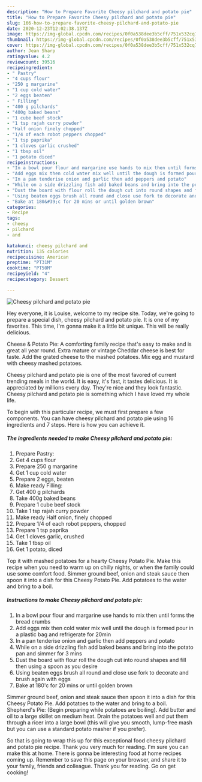 ```yaml
---
description: "How to Prepare Favorite Cheesy pilchard and potato pie"
title: "How to Prepare Favorite Cheesy pilchard and potato pie"
slug: 166-how-to-prepare-favorite-cheesy-pilchard-and-potato-pie
date: 2020-12-23T12:02:38.137Z
image: https://img-global.cpcdn.com/recipes/0f0a538dee3b5cff/751x532cq70/cheesy-pilchard-and-potato-pie-recipe-main-photo.jpg
thumbnail: https://img-global.cpcdn.com/recipes/0f0a538dee3b5cff/751x532cq70/cheesy-pilchard-and-potato-pie-recipe-main-photo.jpg
cover: https://img-global.cpcdn.com/recipes/0f0a538dee3b5cff/751x532cq70/cheesy-pilchard-and-potato-pie-recipe-main-photo.jpg
author: Jean Sharp
ratingvalue: 4.2
reviewcount: 39516
recipeingredient:
- " Pastry"
- "4 cups flour"
- "250 g margarine"
- "1 cup cold water"
- "2 eggs beaten"
- " Filling"
- "400 g pilchards"
- "400g baked beans"
- "1 cube beef stock"
- "1 tsp rajah curry powder"
- "Half onion finely chopped"
- "1/4 of each robot peppers chopped"
- "1 tsp paprika"
- "1 cloves garlic crushed"
- "1 tbsp oil"
- "1 potato diced"
recipeinstructions:
- "In a bowl pour flour and margarine use hands to mix then until forms the bread crumbs"
- "Add eggs mix then cold water mix well until the dough is formed pour in a plastic bag and refrigerate for 20min"
- "In a pan tenderise onion and garlic then add peppers and potato"
- "While on a side drizzling fish add baked beans and bring into the potato pan and simmer for 3 mins"
- "Dust the board with flour roll the dough cut into round shapes and fill then using a spoon as you desire"
- "Using beaten eggs brush all round and close use fork to decorate and brush again with eggs"
- "Bake at 180&#39;c for 20 mins or until golden brown"
categories:
- Recipe
tags:
- cheesy
- pilchard
- and

katakunci: cheesy pilchard and 
nutrition: 135 calories
recipecuisine: American
preptime: "PT31M"
cooktime: "PT50M"
recipeyield: "4"
recipecategory: Dessert

---
```



![Cheesy pilchard and potato pie](https://img-global.cpcdn.com/recipes/0f0a538dee3b5cff/751x532cq70/cheesy-pilchard-and-potato-pie-recipe-main-photo.jpg)

Hey everyone, it is Louise, welcome to my recipe site. Today, we're going to prepare a special dish, cheesy pilchard and potato pie. It is one of my favorites. This time, I'm gonna make it a little bit unique. This will be really delicious.

Cheese &amp; Potato Pie: A comforting family recipe that&#39;s easy to make and is great all year round. Extra mature or vintage Cheddar cheese is best for taste. Add the grated cheese to the mashed potatoes. Mix egg and mustard with cheesy mashed potatoes.

Cheesy pilchard and potato pie is one of the most favored of current trending meals in the world. It is easy, it's fast, it tastes delicious. It is appreciated by millions every day. They're nice and they look fantastic. Cheesy pilchard and potato pie is something which I have loved my whole life.


To begin with this particular recipe, we must first prepare a few components. You can have cheesy pilchard and potato pie using 16 ingredients and 7 steps. Here is how you can achieve it.

<!--inarticleads1-->

##### The ingredients needed to make Cheesy pilchard and potato pie:

1. Prepare  Pastry:
1. Get 4 cups flour
1. Prepare 250 g margarine
1. Get 1 cup cold water
1. Prepare 2 eggs, beaten
1. Make ready  Filling:
1. Get 400 g pilchards
1. Take 400g baked beans
1. Prepare 1 cube beef stock
1. Take 1 tsp rajah curry powder
1. Make ready Half onion, finely chopped
1. Prepare 1/4 of each robot peppers, chopped
1. Prepare 1 tsp paprika
1. Get 1 cloves garlic, crushed
1. Take 1 tbsp oil
1. Get 1 potato, diced


Top it with mashed potatoes for a hearty Cheesy Potato Pie. Make this recipe when you need to warm up on chilly nights, or when the family could use some comfort food. Simmer ground beef, onion and steak sauce then spoon it into a dish for this Cheesy Potato Pie. Add potatoes to the water and bring to a boil. 

<!--inarticleads2-->

##### Instructions to make Cheesy pilchard and potato pie:

1. In a bowl pour flour and margarine use hands to mix then until forms the bread crumbs
1. Add eggs mix then cold water mix well until the dough is formed pour in a plastic bag and refrigerate for 20min
1. In a pan tenderise onion and garlic then add peppers and potato
1. While on a side drizzling fish add baked beans and bring into the potato pan and simmer for 3 mins
1. Dust the board with flour roll the dough cut into round shapes and fill then using a spoon as you desire
1. Using beaten eggs brush all round and close use fork to decorate and brush again with eggs
1. Bake at 180&#39;c for 20 mins or until golden brown


Simmer ground beef, onion and steak sauce then spoon it into a dish for this Cheesy Potato Pie. Add potatoes to the water and bring to a boil. Shepherd&#39;s Pie: (Begin preparing while potatoes are boiling). Add butter and oil to a large skillet on medium heat. Drain the potatoes well and put them through a ricer into a large bowl (this will give you smooth, lump-free mash but you can use a standard potato masher if you prefer). 

So that is going to wrap this up for this exceptional food cheesy pilchard and potato pie recipe. Thank you very much for reading. I'm sure you can make this at home. There is gonna be interesting food at home recipes coming up. Remember to save this page on your browser, and share it to your family, friends and colleague. Thank you for reading. Go on get cooking!
